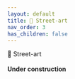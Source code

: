 ```yaml
---
layout: default
title: 🌆 Street-art
nav_order: 3
has_children: false
---
```

<span class="fs-8">🌆 Street-art</span><br>
<br>
**Under construction**